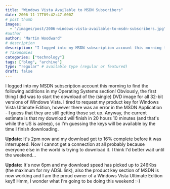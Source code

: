 ```yaml
---
title: "Windows Vista Available to MSDN Subscribers"
date: 2006-11-17T09:42:47.000Z
# post thumb
images:
  - "/images/post/2006-windows-vista-available-to-msdn-subscribers.jpg"
#author
author: "Martin Woodward"
# description
description: "I logged into my MSDN subscription account this morning to find the following additions in my Operating Systems section."
# Taxonomies
categories: ["technology"]
tags: ["blog", "archive"]
type: "regular" # available type (regular or featured)
draft: false
---
```

I logged into my MSDN subscription account this morning to find the following additions in my Operating Systems section!  Obviously, the first thing I did was to start the download of the (single) DVD image for all 32-bit versions of Windows Vista.  I tired to request my product key for Windows Vista Ultimate Edition, however there was an error in the MSDN Application - I guess that they are still getting those set up.  Anyway, the current estimate is that my download will finish in 20 hours 10 minutes (and that's while the US is asleep), so I'm guessing the keys will be available by the time I finish downloading. 

**Update**:  It's 2pm now and my download got to 16% complete before it was interrupted.  Now I cannot get a connection at all probably because everyone else in the world is trying to download it.  I think I'd better wait until the weekend... 

**Update:**  It's now 6pm and my download speed has picked up to 246Kbs (the maximum for my ADSL link), also the product key section of MSDN is now working and I am the proud owner of a Windows Vista Ultimate Edition key!!  Hmm, I wonder what I'm going to be doing this weekend :-)